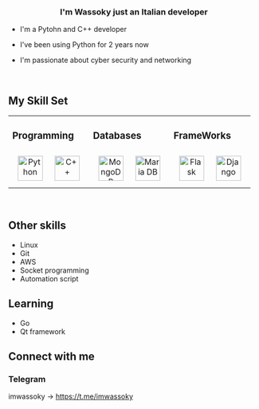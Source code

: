 ### <div align="center">I'm Wassoky just an Italian developer</div>  
  

- I'm a Pytohn and C++ developer  


- I've been using Python for 2 years now  

  
- I'm passionate about cyber security and networking   
  

<br/>  


## My Skill Set  
<table><tr><td valign="top" width="33%">



### Programming
  
<div align="center">  
<a href="https://www.python.org/" target="_blank"><img style="margin: 10px" src="https://profilinator.rishav.dev/skills-assets/python-original.svg" alt="Python" height="50" /></a>  
<a href="https://www.cplusplus.com/" target="_blank"><img style="margin: 10px" src="https://profilinator.rishav.dev/skills-assets/cplusplus-original.svg" alt="C++" height="50" /></a>  
</div>

</td><td valign="top" width="33%">



### Databases  
<div align="center">  
<a href="https://www.mongodb.com/" target="_blank"><img style="margin: 10px" src="https://profilinator.rishav.dev/skills-assets/mongodb-original-wordmark.svg" alt="MongoDB" height="50" /></a>  
<a href="https://mariadb.org/" target="_blank"><img style="margin: 10px" src="https://profilinator.rishav.dev/skills-assets/mariadb.png" alt="Maria DB" height="50" /></a>   
</div>

</td><td valign="top" width="33%">



### FrameWorks  
<div align="center">  
<a href="https://flask.palletsprojects.com/" target="_blank"><img style="margin: 10px" src="https://profilinator.rishav.dev/skills-assets/flask.png" alt="Flask" height="50" /></a>  
<a href="https://www.djangoproject.com/" target="_blank"><img style="margin: 10px" src="https://profilinator.rishav.dev/skills-assets/django-original.svg" alt="Django" height="50" /></a>  
</div>
</td></tr></table>  

<br/>  

## Other skills

- Linux
- Git
- AWS
- Socket programming
- Automation script

## Learning

- Go
- Qt framework


## Connect with me  


### Telegram
  
imwassoky -> https://t.me/imwassoky
